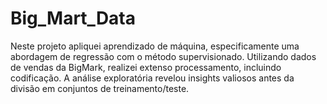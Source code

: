 # Big_Mart_Data
Neste projeto apliquei aprendizado de máquina, especificamente uma abordagem de regressão com o método supervisionado. Utilizando dados de vendas da BigMark, realizei extenso processamento, incluindo codificação. A análise exploratória revelou insights valiosos antes da divisão em conjuntos de treinamento/teste. 

